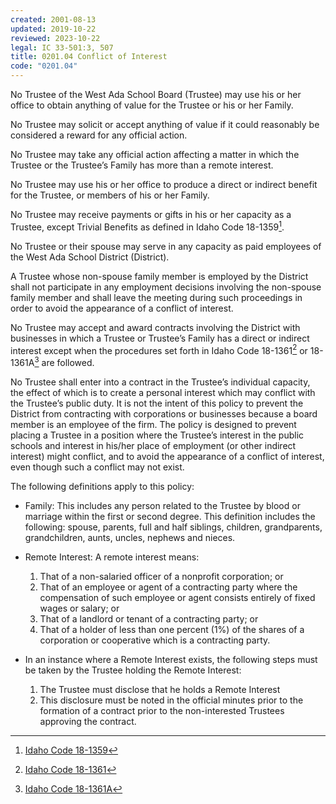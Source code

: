 ```yaml
---
created: 2001-08-13
updated: 2019-10-22
reviewed: 2023-10-22
legal: IC 33-501:3, 507
title: 0201.04 Conflict of Interest
code: "0201.04"
---
```


No Trustee of the West Ada School Board (Trustee) may use his or her office to obtain anything of value for the Trustee or his or her Family.

No Trustee may solicit or accept anything of value if it could reasonably be considered a reward for any official action.

No Trustee may take any official action affecting a matter in which the Trustee or the Trustee’s Family has more than a remote interest.

No Trustee may use his or her office to produce a direct or indirect benefit for the Trustee, or members of his or her Family.

No Trustee may receive payments or gifts in his or her capacity as a Trustee, except Trivial Benefits as defined in Idaho Code 18-1359[^ic-18-1359].

No Trustee or their spouse may serve in any capacity as paid employees of the West Ada School District (District).

A Trustee whose non-spouse family member is employed by the District shall not participate in any employment decisions involving the non-spouse family member and shall leave the meeting during such proceedings in order to avoid the appearance of a conflict of interest.

No Trustee may accept and award contracts involving the District with businesses in which a Trustee or Trustee’s Family has a direct or indirect interest except when the procedures set forth in Idaho Code 18-1361[^ic-18-1361] or 18-1361A[^ic-18-1361A] are followed.

No Trustee shall enter into a contract in the Trustee’s individual capacity, the effect of which is to create a personal interest which may conflict with the Trustee’s public duty. It is not the intent of this policy to prevent the District from contracting with corporations or businesses because a board member is an employee of the firm. The policy is designed to prevent placing a Trustee in a position where the Trustee’s interest in the public schools and interest in his/her place of employment (or other indirect interest) might conflict, and to avoid the appearance of a conflict of interest, even though such a conflict may not exist.

The following definitions apply to this policy:

- Family: This includes any person related to the Trustee by blood or marriage within the first or second degree.
This definition includes the following: spouse, parents, full and half siblings, children, grandparents,
grandchildren, aunts, uncles, nephews and nieces.

- Remote Interest: A remote interest means:
    1. That of a non-salaried officer of a nonprofit corporation; or
    1. That of an employee or agent of a contracting party where the compensation of such employee or agent consists entirely of fixed wages or salary; or
    1. That of a landlord or tenant of a contracting party; or
    1. That of a holder of less than one percent (1%) of the shares of a corporation or cooperative which is a contracting party.

- In an instance where a Remote Interest exists, the following steps must be taken by the Trustee holding the Remote Interest:
    1. The Trustee must disclose that he holds a Remote Interest
    1. This disclosure must be noted in the official minutes prior to the formation of a contract prior to the non-interested Trustees approving the contract.

[^ic-18-1359]: [Idaho Code 18-1359](https://legislature.idaho.gov/statutesrules/idstat/title18/t18ch13/sect18-1359/)
[^ic-18-1361]: [Idaho Code 18-1361](https://legislature.idaho.gov/statutesrules/idstat/title18/t18ch13/sect18-1361/)
[^ic-18-1361A]: [Idaho Code 18-1361A](https://legislature.idaho.gov/statutesrules/idstat/title18/t18ch13/sect18-1361a/)
